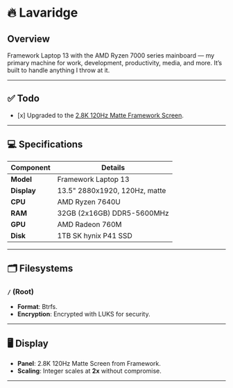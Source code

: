# 🔥 Lavaridge

## Overview

Framework Laptop 13 with the AMD Ryzen 7000 series mainboard — my primary machine for work, development, productivity, media, and more. It’s built to handle anything I throw at it.

______________________________________________________________________

## ✅ Todo

- \[x\] Upgraded to the [2.8K 120Hz Matte Framework Screen](https://frame.work/products/display-kit?v=FRANJF0001).

______________________________________________________________________

## 💻 Specifications

| Component   | Details                       |
|-------------|-------------------------------|
| **Model**   | Framework Laptop 13           |
| **Display** | 13.5" 2880x1920, 120Hz, matte |
| **CPU**     | AMD Ryzen 7640U               |
| **RAM**     | 32GB (2x16GB) DDR5-5600MHz    |
| **GPU**     | AMD Radeon 760M               |
| **Disk**    | 1TB SK hynix P41 SSD          |

______________________________________________________________________

## 🗂 Filesystems

### `/` (Root)

- **Format**: Btrfs.
- **Encryption**: Encrypted with LUKS for security.

______________________________________________________________________

## 🖥 Display

- **Panel**: 2.8K 120Hz Matte Screen from Framework.
- **Scaling**: Integer scales at **2x** without compromise.

______________________________________________________________________
